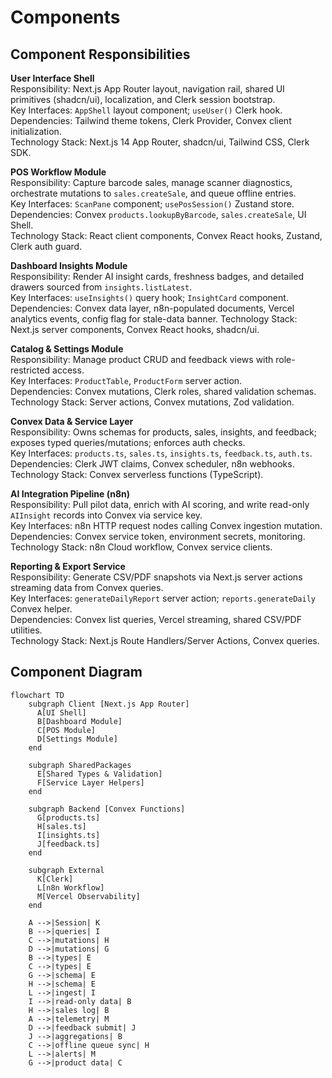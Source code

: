 # Components

## Component Responsibilities

**User Interface Shell**  
Responsibility: Next.js App Router layout, navigation rail, shared UI primitives (shadcn/ui), localization, and Clerk session bootstrap.  
Key Interfaces: `AppShell` layout component; `useUser()` Clerk hook.  
Dependencies: Tailwind theme tokens, Clerk Provider, Convex client initialization.  
Technology Stack: Next.js 14 App Router, shadcn/ui, Tailwind CSS, Clerk SDK.

**POS Workflow Module**  
Responsibility: Capture barcode sales, manage scanner diagnostics, orchestrate mutations to `sales.createSale`, and queue offline entries.  
Key Interfaces: `ScanPane` component; `usePosSession()` Zustand store.  
Dependencies: Convex `products.lookupByBarcode`, `sales.createSale`, UI Shell.  
Technology Stack: React client components, Convex React hooks, Zustand, Clerk auth guard.

**Dashboard Insights Module**  
Responsibility: Render AI insight cards, freshness badges, and detailed drawers sourced from `insights.listLatest`.  
Key Interfaces: `useInsights()` query hook; `InsightCard` component.  
Dependencies: Convex data layer, n8n-populated documents, Vercel analytics events, config flag for stale-data banner.
Technology Stack: Next.js server components, Convex React hooks, shadcn/ui.

**Catalog & Settings Module**  
Responsibility: Manage product CRUD and feedback views with role-restricted access.  
Key Interfaces: `ProductTable`, `ProductForm` server action.  
Dependencies: Convex mutations, Clerk roles, shared validation schemas.  
Technology Stack: Server actions, Convex mutations, Zod validation.

**Convex Data & Service Layer**  
Responsibility: Owns schemas for products, sales, insights, and feedback; exposes typed queries/mutations; enforces auth checks.  
Key Interfaces: `products.ts`, `sales.ts`, `insights.ts`, `feedback.ts`, `auth.ts`.  
Dependencies: Clerk JWT claims, Convex scheduler, n8n webhooks.  
Technology Stack: Convex serverless functions (TypeScript).

**AI Integration Pipeline (n8n)**  
Responsibility: Pull pilot data, enrich with AI scoring, and write read-only `AIInsight` records into Convex via service key.  
Key Interfaces: n8n HTTP request nodes calling Convex ingestion mutation.  
Dependencies: Convex service token, environment secrets, monitoring.  
Technology Stack: n8n Cloud workflow, Convex service clients.

**Reporting & Export Service**  
Responsibility: Generate CSV/PDF snapshots via Next.js server actions streaming data from Convex queries.  
Key Interfaces: `generateDailyReport` server action; `reports.generateDaily` Convex helper.  
Dependencies: Convex list queries, Vercel streaming, shared CSV/PDF utilities.  
Technology Stack: Next.js Route Handlers/Server Actions, Convex queries.

## Component Diagram

```mermaid
flowchart TD
    subgraph Client [Next.js App Router]
      A[UI Shell]
      B[Dashboard Module]
      C[POS Module]
      D[Settings Module]
    end

    subgraph SharedPackages
      E[Shared Types & Validation]
      F[Service Layer Helpers]
    end

    subgraph Backend [Convex Functions]
      G[products.ts]
      H[sales.ts]
      I[insights.ts]
      J[feedback.ts]
    end

    subgraph External
      K[Clerk]
      L[n8n Workflow]
      M[Vercel Observability]
    end

    A -->|Session| K
    B -->|queries| I
    C -->|mutations| H
    D -->|mutations| G
    B -->|types| E
    C -->|types| E
    G -->|schema| E
    H -->|schema| E
    L -->|ingest| I
    I -->|read-only data| B
    H -->|sales log| B
    A -->|telemetry| M
    D -->|feedback submit| J
    J -->|aggregations| B
    C -->|offline queue sync| H
    L -->|alerts| M
    G -->|product data| C
```
